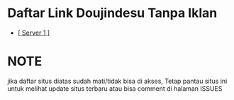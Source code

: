 # Daftar Link Doujindesu Tanpa Iklan
- [\[ Server 1 \]](https://fb5ac92e-95aa-43e6-94dc-08a1b6427f61-00-335g8e2i40e6f.kirk.replit.dev/)

# NOTE
jika daftar situs diatas sudah mati/tidak bisa di akses, Tetap pantau situs ini untuk melihat update situs terbaru atau bisa comment di halaman ISSUES
